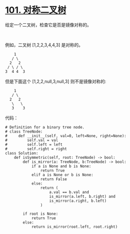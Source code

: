 # [101. 对称二叉树](https://leetcode-cn.com/problems/symmetric-tree/)

给定一个二叉树，检查它是否是镜像对称的。

 

例如，二叉树 [1,2,2,3,4,4,3] 是对称的。
```
    1
   / \
  2   2
 / \ / \
3  4 4  3
```

但是下面这个 [1,2,2,null,3,null,3] 则不是镜像对称的:
```
    1
   / \
  2   2
   \   \
   3    3
```

代码：
```python3
# Definition for a binary tree node.
# class TreeNode:
#     def __init__(self, val=0, left=None, right=None):
#         self.val = val
#         self.left = left
#         self.right = right
class Solution:
    def isSymmetric(self, root: TreeNode) -> bool:
        def is_mirror(a: TreeNode, b:TreeNode) -> bool:
            if a is None and b is None:
                return True
            elif a is None or b is None:
                return False
            else:
                return (
                    a.val == b.val and
                    is_mirror(a.left, b.right) and
                    is_mirror(a.right, b.left)
                )

        if root is None: 
            return True
        else:
            return is_mirror(root.left, root.right)
```